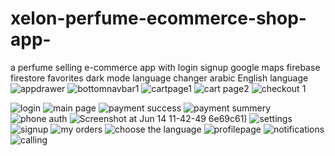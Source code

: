 # xelon-perfume-ecommerce-shop-app-
a perfume selling e-commerce app with login signup google maps firebase firestore favorites dark mode language changer arabic English language
![appdrawer](https://github.com/mynameismhmd/xelon-perfume-ecommerce-shop-app-/assets/118634852/aa893c8a-48da-4c15-900e-1936f2e16394)
![bottomnavbar1](https://github.com/mynameismhmd/xelon-perfume-ecommerce-shop-app-/assets/118634852/14640d5a-c4ea-4abc-956c-4bd9749c2885)
![cartpage1](https://github.com/mynameismhmd/xelon-perfume-ecommerce-shop-app-/assets/118634852/3e12197f-5be8-4c8e-8e3f-40612fc682a4)
![cart page2](https://github.com/mynameismhmd/xelon-perfume-ecommerce-shop-app-/assets/118634852/75a3c9a5-d036-40c6-a1e4-15e142776646)
![checkout 1](https://github.com/mynameismhmd/xelon-perfume-ecommerce-shop-app-/assets/118634852/e84bca5b-0c7a-42b0-ae41-9181dbe9b536)

![login](https://github.com/mynameismhmd/xelon-perfume-ecommerce-shop-app-/assets/118634852/b178b8ef-bbff-4d71-ac51-f4168ce15a0c)
![main page](https://github.com/mynameismhmd/xelon-perfume-ecommerce-shop-app-/assets/118634852/c9a9f931-359b-4438-b069-b3aa7e51bb46)
![payment success](https://github.com/mynameismhmd/xelon-perfume-ecommerce-shop-app-/assets/118634852/a2784e4c-9cf7-40f1-a27a-da2699658489)
![payment summery](https://github.com/mynameismhmd/xelon-perfume-ecommerce-shop-app-/assets/118634852/69a8bcb1-4b22-4a86-9e20-e13eb74587ec)
![phone auth](https://github.com/mynameismhmd/xelon-perfume-ecommerce-shop-app-/assets/118634852/d6fb5547-0d82-46e2-b361-5461a8dc5ef9)
![Screenshot at Jun 14 11-42-49](https://github.com/mynameismhmd/xelon-perfume-ecommerce-shop-app-/assets/118634852/0a53b5db-6bbc-462c-a395-e7217360c272)
6e69c61)
![settings](https://github.com/mynameismhmd/xelon-perfume-ecommerce-shop-app-/assets/118634852/38049ff0-4884-4033-8917-47e623ab8134)
![signup](https://github.com/mynameismhmd/xelon-perfume-ecommerce-shop-app-/assets/118634852/2e866771-e575-4bec-b819-b29d684a6b1c)
![my orders](https://github.com/mynameismhmd/xelon-perfume-ecommerce-shop-app-/assets/118634852/fad1d76b-2da4-42b9-b5ec-04dfd7644c0e)
![choose the language](https://github.com/mynameismhmd/xelon-perfume-ecommerce-shop-app-/assets/118634852/9f2a9f6f-2f9b-4ae1-8897-fd7d512b45f0)
![profilepage](https://github.com/mynameismhmd/xelon-perfume-ecommerce-shop-app-/assets/118634852/02d5b141-3a4f-47b0-a422-8974a749c6a8)
![notifications](https://github.com/mynameismhmd/xelon-perfume-ecommerce-shop-app-/assets/118634852/d883ac3c-dc58-45ad-a31f-4af9dc0f431b)
![calling](https://github.com/mynameismhmd/xelon-perfume-ecommerce-shop-app-/assets/118634852/2248ccda-a193-431f-86ad-0a1e41237843)
